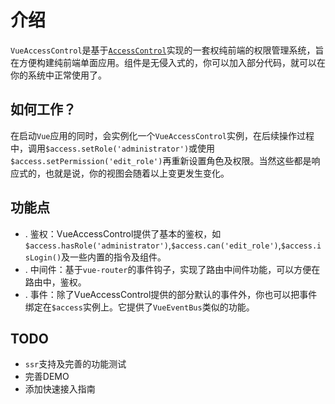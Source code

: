 # 介绍

`VueAccessControl`是基于[`AccessControl`](https://github.com/lywzx/access.control)实现的一套权纯前端的权限管理系统，旨在方便构建纯前端单面应用。组件是无侵入式的，你可以加入部分代码，就可以在你的系统中正常使用了。

## 如何工作？

在启动`Vue`应用的同时，会实例化一个`VueAccessControl`实例，在后续操作过程中，调用`$access.setRole('administrator')`或使用`$access.setPermission('edit_role')`再重新设置角色及权限。当然这些都是响应式的，也就是说，你的视图会随着以上变更发生变化。


## 功能点

* . 鉴权：VueAccessControl提供了基本的鉴权，如`$access.hasRole('administrator')`,`$access.can('edit_role')`,`$access.isLogin()`及一些内置的指令及组件。
* . 中间件：基于`vue-router`的事件钩子，实现了路由中间件功能，可以方便在路由中，鉴权。
* . 事件：除了VueAccessControl提供的部分默认的事件外，你也可以把事件绑定在`$access`实例上。它提供了`VueEventBus`类似的功能。

## TODO 

* `ssr`支持及完善的功能测试
* 完善DEMO
* 添加快速接入指南

